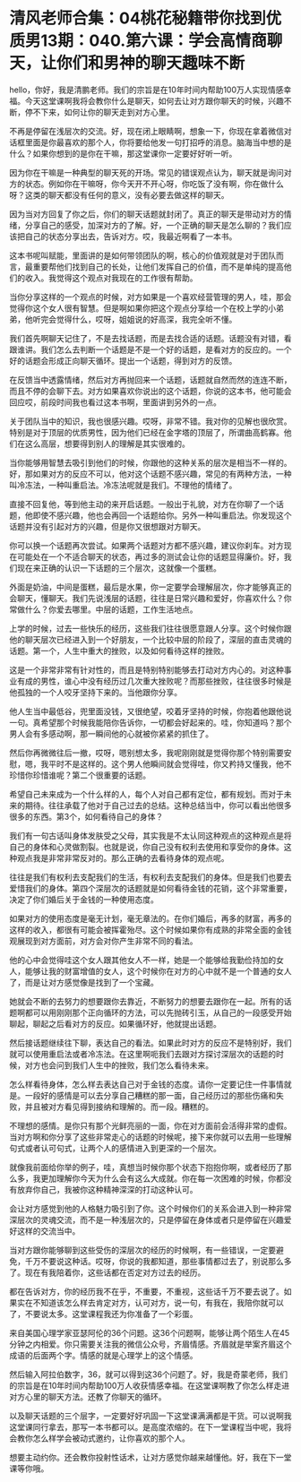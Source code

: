 # 清风老师合集：04桃花秘籍带你找到优质男13期：040.第六课：学会高情商聊天，让你们和男神的聊天趣味不断

hello，你好，我是清鹏老师。我们的宗旨是在10年时间内帮助100万人实现情感幸福。今天这堂课啊我将会教你什么是聊天，如何去让对方跟你聊天的时候，兴趣不断，停不下来，如何让你的聊天走到对方心里。

不再是停留在浅层次的交流。好，现在闭上眼睛啊，想象一下，你现在拿着微信对话框里面是你最喜欢的那个人，你将要给他发一句打招呼的消息。脑海当中想的是什么？如果你想到的是你在干嘛，那这堂课你一定要好好听一听。

因为你在干嘛是一种典型的聊天死的开场。常见的错误观点认为，聊天就是询问对方的状态。例如你在干嘛呀，你今天开不开心呀，你吃饭了没有啊，你在做什么呀？这类的聊天都没有任何的意义，没有必要去做这样的聊天。

因为当对方回复了你之后，你们的聊天话题就封闭了。真正的聊天是带动对方的情绪，分享自己的感受，加深对方的了解。好，一个正确的聊天是怎么聊的？我们应该把自己的状态分享出去，告诉对方。哎，我最近啊看了一本书。

这本书呢叫赋能，里面讲的是如何带领团队的啊，核心的价值观就是对于团队而言，最重要帮他们找到自己的长处，让他们发挥自己的价值，而不是单纯的提高他们的收入。我觉得这个观点对我现在的工作很有帮助。

当你分享这样的一个观点的时候，对方如果是一个喜欢经营管理的男人，哇，那会觉得你这个女人很有智慧。但是啊如果你把这个观点分享给一个在校上学的小弟弟，他听完会觉得什么，哎呀，姐姐说的好高深，我完全听不懂。

我们首先啊聊天记住了，不是去找话题，而是去找合适的话题。话题没有对错，看跟谁讲。我们怎么去判断一个话题是不是一个好的话题，是看对方的反应的。一个好的话题会形成正向聊天循环。提出一个话题，得到对方的反馈。

在反馈当中透露情绪，然后对方再抛回来一个话题，话题就自然而然的连连不断，而且不停的会聊下去。对方如果喜欢你说出的这个话题，你说的这本书，他可能会回应哎，前段时间我也看过这本书啊，里面讲到另外的一点。

关于团队当中的知识，我也很感兴趣。哎呀，非常不错。我对你的见解也很欣赏。特别是对于顶层的优质男性，因为他们已经在金字塔的顶层了，所谓曲高鹤寡。他们在这么高层，想要得到别人的理解是其实很难的。

当你能够用智慧去吸引到他们的时候，你跟他的这种关系的层次是相当不一样的。好，那如果对方的反应不可以，他对这个话题不感兴趣，常见的有两种方法，一种叫冷冻法，一种叫重启法。冷冻法呢就是我们。不理他的情绪了。

直接不回复他，等到他主动的来开启话题。一般出于礼貌，对方在你聊了一个话题，他即使不感兴趣，他也会再回一个话题给你。另外一种叫重启法。你发现这个话题并没有引起对方的兴趣，但是你又很想跟对方聊天。

你可以换一个话题再次尝试。如果两个话题对方都不感兴趣，建议你刹车。对方现在可能处在一个不适合聊天的状态，再过多的测试会让你的话题显得廉价。好，我们现在来正确的认识一下话题的三个层次，这就像一个蛋糕。

外面是奶油，中间是蛋糕，最后是水果，你一定要学会理解层次，你才能够真正的会聊天，懂聊天。我们先说浅层的话题，往往是日常兴趣和爱好，你喜欢什么？你常做什么？你爱去哪里。中层的话题，工作生活地点。

上学的时候，过去一些快乐的经历，这些我们往往很愿意跟人分享。这个时候你跟他的聊天层次已经进入到一个好朋友，一个比较中层的阶段了，深层的直击灵魂的话题。第一个，人生中重大的挫败，以及如何看待这样的挫败。

这是一个非常非常有针对性的，而且是特别特别能够去打动对方内心的。对这种事业有成的男性，谁心中没有经历过几次重大挫败呢？而那些挫败，往往很多时候是他孤独的一个人咬牙坚持下来的。当他跟你分享。

他人生当中最低谷，兜里面没钱，又很绝望，咬着牙坚持的时候，你抱着他跟他说一句。真希望那个时候我能陪你告诉你，一切都会好起来的。哇，你知道吗？那个男人会有多感动啊，那一瞬间他的心就被你紧紧的抓住了。

然后你再微微往后一撤，哎呀，嗯别想太多，我呢刚刚就是觉得你那个特别需要安慰，嗯，我平时不是这样的。这个男人他瞬间就会觉得哇，你又矜持又懂我，他不珍惜你珍惜谁呢？第二个很重要的话题。

希望自己未来成为一个什么样的人，每个人对自己都有定位，都有规划。而对于未来的期待。往往承载了他对于自己过去的总结。这种总结当中，你可以看出他很多很多的东西。第3个，如何看待自己的身体？

我们有一句古话叫身体发肤受之父母，其实我是不太认同这种观点的这种观点是将自己的身体和心灵做割裂。也就是说，你自己没有权利去使用和享受你的身体。这种观点我是非常非常反对的。那么正确的去看待身体的观点呢。

往往是我们有权利去支配我们的生活，有权利去支配我们的身体。但是我们也要去爱惜我们的身体。第四个深层次的话题就是如何看待金钱的花销，这个非常重要，决定了你们婚后关于金钱的一种使用态度。

如果对方的使用态度是毫无计划，毫无章法的。在你们婚后，再多的财富，再多的这样的收入，都很有可能会被挥霍殆尽。这个时候如果你有成熟的非常全面的金钱观展现到对方面前，对方会对你产生非常不同的看法。

他的心中会觉得哇这个女人跟其他女人不一样，她是一个能够给我勤俭持加的女人，能够让我的财富增值的女人，这个时候你在对方的心中就不是一个普通的女人了，而是让对方感觉像是找到了一个宝藏。

她就会不断的去努力的想要跟你去靠近，不断努力的想要去跟你在一起。所有的话题啊都可以用刚刚那个正向循环的方法，可以先抛砖引玉，从自己的一段感受开始聊起，聊起之后看对方的反应。如果循环好，他就提出话题。

然后接话题继续往下聊，表达自己的看法。如果此时对方的反应不是特别好，我们就可以使用重启法或者冷冻法。在这里啊呃我们去跟对方探讨深层次的话题的时候，对方也会问到我们人生中的挫败，我们怎么看待未来。

怎么样看待身体，怎么样去表达自己对于金钱的态度。请你一定要记住一件事情就是。一段好的感情是可以去分享自己糟糕的那一面，自己经历过的那些伤痛和失败，并且被对方看见得到接纳和理解的。而一段。糟糕的。

不理想的感情。是你只有那个光鲜亮丽的一面，你在对方面前会活得非常的虚假。当对方啊和你分享了这些非常走心的话题的时候呢，接下来你就可以去用一些理解句式或者认可句式，让两个人的感情进入到更深的一个层次。

就像我前面给你举的例子，哇，真想当时候你那个状态下抱抱你啊，或者经历了那么多，我更加理解你今天为什么会有这么大成就。你在每一次困难的时候，你都没有放弃你自己，我被你这种精神深深的打动这种认可。

会让对方感觉到他的人格魅力吸引到了你。这个时候你们的关系会进入到一种非常深层次的灵魂交流，而不是一种浅层次的，只是停留在身体或者只是停留在兴趣爱好这样的交流当中。

当对方跟你能够聊到这些受伤的深层次的经历的时候啊，有一些错误，一定要避免，千万不要说这种话。哎呀，你说的我都知道，那些事情都过去了，别说那么多了。现在有我陪着你，这些话都在否定对方过去的经历。

都在告诉对方，你的经历我不在乎，不重要，不重视，这些话千万不要去说了。如果实在不知道该怎么样去肯定对方，认可对方，说一句，有我在，我陪你就可以了，不要说太多。这堂课程我还为你准备了一个彩蛋。

来自美国心理学家亚瑟阿伦的36个问题。这36个问题啊，能够让两个陌生人在45分钟之内相爱。你只需要关注我的微信公众号，齐眉情感。齐眉就是举案齐眉这个成语的后面两个字。情感的就是心理学上的这个情感。

然后输入阿拉伯数字，36，就可以得到这36个问题了。好，我是奇蒙老师，我们的宗旨是在10年时间内帮助100万人收获情感幸福。在这堂课啊教了你怎么样走进对方心里的聊天方法。还教了你聊天的循环。

以及聊天话题的三个层字，一定要好好巩固一下这堂课满满都是干货。可以说啊我这堂课同行拿去，那写一本书都可以。是高度浓缩的。在下一堂课程当中呢，我将会教你怎么样学会被动式邀约，让你喜欢的那个人。

想要主动约你。还会教你投射性话术，让对方感觉你越来越懂他。好，我在下一堂课等你哦。